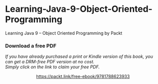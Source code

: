 # Learning-Java-9-Object-Oriented-Programming
Learning Java 9 – Object Oriented Programming by Packt 
### Download a free PDF

 <i>If you have already purchased a print or Kindle version of this book, you can get a DRM-free PDF version at no cost.<br>Simply click on the link to claim your free PDF.</i>
<p align="center"> <a href="https://packt.link/free-ebook/9781788623933">https://packt.link/free-ebook/9781788623933 </a> </p>